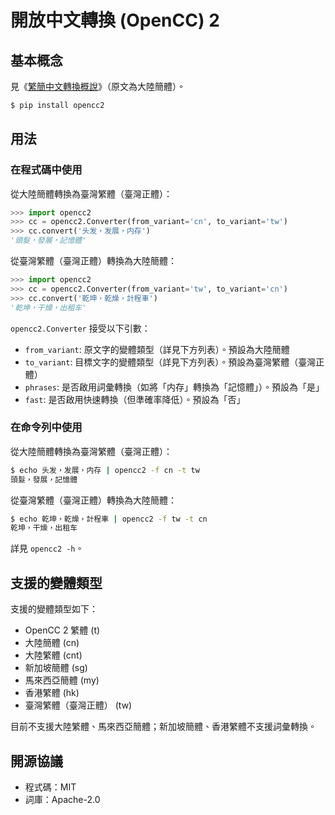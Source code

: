 <div lang="zh-TW">

# 開放中文轉換 (OpenCC) 2

## 基本概念

見《[繁簡中文轉換概說](https://zhuanlan.zhihu.com/p/104314323)》（原文為大陸簡體）。

```sh
$ pip install opencc2
```

## 用法

### 在程式碼中使用

從大陸簡體轉換為臺灣繁體（臺灣正體）：

```python
>>> import opencc2
>>> cc = opencc2.Converter(from_variant='cn', to_variant='tw')
>>> cc.convert('头发，发展，内存')
'頭髮，發展，記憶體'
```

從臺灣繁體（臺灣正體）轉換為大陸簡體：

```python
>>> import opencc2
>>> cc = opencc2.Converter(from_variant='tw', to_variant='cn')
>>> cc.convert('乾坤，乾燥，計程車')
'乾坤，干燥，出租车'
```

`opencc2.Converter` 接受以下引數：

* `from_variant`: 原文字的變體類型（詳見下方列表）。預設為大陸簡體
* `to_variant`: 目標文字的變體類型（詳見下方列表）。預設為臺灣繁體（臺灣正體）
* `phrases`: 是否啟用詞彙轉換（如將「<span lang="zh-CN">内存</span>」轉換為「<span lang="zh-TW">記憶體</span>」）。預設為「是」
* `fast`: 是否啟用快速轉換（但準確率降低）。預設為「否」

### 在命令列中使用

從大陸簡體轉換為臺灣繁體（臺灣正體）：

```sh
$ echo 头发，发展，内存 | opencc2 -f cn -t tw
頭髮，發展，記憶體
```

從臺灣繁體（臺灣正體）轉換為大陸簡體：

```sh
$ echo 乾坤，乾燥，計程車 | opencc2 -f tw -t cn
乾坤，干燥，出租车
```

詳見 `opencc2 -h`。

## 支援的變體類型

支援的變體類型如下：

* OpenCC 2 繁體 (t)
* 大陸簡體 (cn)
* 大陸繁體 (cnt)
* 新加坡簡體 (sg)
* 馬來西亞簡體 (my)
* 香港繁體 (hk)
* 臺灣繁體（臺灣正體） (tw)

目前不支援大陸繁體、馬來西亞簡體；新加坡簡體、香港繁體不支援詞彙轉換。

## 開源協議

* 程式碼：MIT
* 詞庫：Apache-2.0

</div>
